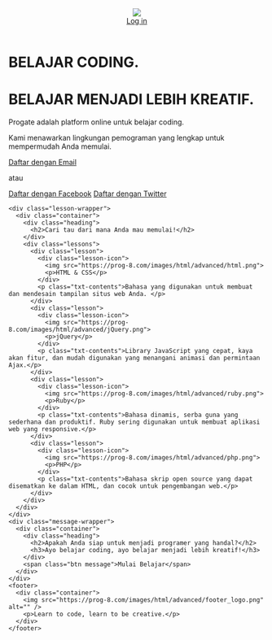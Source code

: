 <!DOCTYPE html>
<html>
  <head>
    <meta charset="utf-8">
    <title>Progate</title>
    <link rel="stylesheet" href="stylesheet.css">
    <link rel="stylesheet" href="//maxcdn.bootstrapcdn.com/font-awesome/4.3.0/css/font-awesome.min.css">
  </head>
  <body>
    <header>
      <div class="container">
        <div class="header-left">
          <img class="logo" src="https://prog-8.com/images/html/advanced/main_logo.png">
        </div>
        <div class="header-right">
          <a href="#" class="login">Log in</a>
        </div>
      </div>
    </header>
    <div class="top-wrapper">
      <div class="container">
        <h1>BELAJAR CODING.</h1>
        <h1>BELAJAR MENJADI LEBIH KREATIF.</h1>
        <p>Progate adalah platform online untuk belajar coding.</p>
        <p>Kami menawarkan lingkungan pemograman yang lengkap untuk mempermudah Anda memulai.</p>
        <div class="btn-wrapper">
          <a href="#" class="btn signup">Daftar dengan Email</a>
          <p>atau</p>
          <a href="#" class="btn facebook"><span class="fa fa-facebook"></span>Daftar dengan Facebook</a>
          <a href="#" class="btn twitter"><span class="fa fa-twitter"></span>Daftar dengan Twitter</a>
        </div>
      </div>
    </div>
    
    <div class="lesson-wrapper">
      <div class="container">
        <div class="heading">
          <h2>Cari tau dari mana Anda mau memulai!</h2>
        </div>
        <div class="lessons">
          <div class="lesson">
            <div class="lesson-icon">
              <img src="https://prog-8.com/images/html/advanced/html.png">
              <p>HTML & CSS</p>
            </div>
            <p class="txt-contents">Bahasa yang digunakan untuk membuat dan mendesain tampilan situs web Anda. </p>
          </div>
          <div class="lesson">
            <div class="lesson-icon">
              <img src="https://prog-8.com/images/html/advanced/jQuery.png">
              <p>jQuery</p>
            </div>
            <p class="txt-contents">Library JavaScript yang cepat, kaya akan fitur, dan mudah digunakan yang menangani animasi dan permintaan Ajax.</p>
          </div>
          <div class="lesson">
            <div class="lesson-icon">
              <img src="https://prog-8.com/images/html/advanced/ruby.png">
              <p>Ruby</p>
            </div>
            <p class="txt-contents">Bahasa dinamis, serba guna yang sederhana dan produktif. Ruby sering digunakan untuk membuat aplikasi web yang responsive.</p>
          </div>
          <div class="lesson">
            <div class="lesson-icon">
              <img src="https://prog-8.com/images/html/advanced/php.png">
              <p>PHP</p>
            </div>
            <p class="txt-contents">Bahasa skrip open source yang dapat disematkan ke dalam HTML, dan cocok untuk pengembangan web.</p>
          </div>
        </div>
      </div>
    </div>
    <div class="message-wrapper">
      <div class="container">
        <div class="heading">
          <h2>Apakah Anda siap untuk menjadi programer yang handal?</h2>
          <h3>Ayo belajar coding, ayo belajar menjadi lebih kreatif!</h3>
        </div>
        <span class="btn message">Mulai Belajar</span>
      </div>
    </div>
    <footer>
      <div class="container">
        <img src="https://prog-8.com/images/html/advanced/footer_logo.png" alt="" />
        <p>Learn to code, learn to be creative.</p>
      </div>
    </footer>
  </body>
</html>
